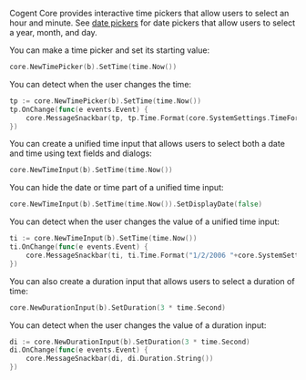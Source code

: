 Cogent Core provides interactive time pickers that allow users to select an hour and minute. See [date pickers](date-pickers) for date pickers that allow users to select a year, month, and day.

You can make a time picker and set its starting value:

```Go
core.NewTimePicker(b).SetTime(time.Now())
```

You can detect when the user changes the time:

```Go
tp := core.NewTimePicker(b).SetTime(time.Now())
tp.OnChange(func(e events.Event) {
    core.MessageSnackbar(tp, tp.Time.Format(core.SystemSettings.TimeFormat()))
})
```

You can create a unified time input that allows users to select both a date and time using text fields and dialogs:

```Go
core.NewTimeInput(b).SetTime(time.Now())
```

You can hide the date or time part of a unified time input:

```Go
core.NewTimeInput(b).SetTime(time.Now()).SetDisplayDate(false)
```

You can detect when the user changes the value of a unified time input:

```Go
ti := core.NewTimeInput(b).SetTime(time.Now())
ti.OnChange(func(e events.Event) {
    core.MessageSnackbar(ti, ti.Time.Format("1/2/2006 "+core.SystemSettings.TimeFormat()))
})
```

You can also create a duration input that allows users to select a duration of time:

```Go
core.NewDurationInput(b).SetDuration(3 * time.Second)
```

You can detect when the user changes the value of a duration input:

```Go
di := core.NewDurationInput(b).SetDuration(3 * time.Second)
di.OnChange(func(e events.Event) {
    core.MessageSnackbar(di, di.Duration.String())
})
```
